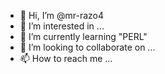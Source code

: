 - 👋 Hi, I’m @mr-razo4
- 👀 I’m interested in ...
- 🌱 I’m currently learning "PERL"
- 💞️ I’m looking to collaborate on ...
- 📫 How to reach me ...

<!---
mr-razo4/mr-razo4 is a ✨ special ✨ repository because its `README.md` (this file) appears on your GitHub profile.
You can click the Preview link to take a look at your changes.
--->
